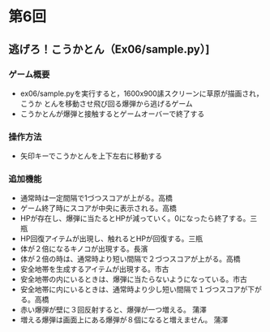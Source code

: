 # 第6回
## 逃げろ！こうかとん（Ex06/sample.py）]

### ゲーム概要
- ex06/sample.pyを実行すると，1600x900䛾スクリーンに草原が描画され，こうか
とんを移動させ飛び回る爆弾から逃げるゲーム
- こうかとんが爆弾と接触するとゲームオーバーで終了する
### 操作方法
- 矢印キーでこうかとんを上下左右に移動する
### 追加機能
- 通常時は一定間隔で1づつスコアが上がる。高橋
- ゲーム終了時にスコアが中央に表示される。高橋
- HPが存在し、爆弾に当たるとHPが減っていく。0になったら終了する。三瓶
- HP回復アイテムが出現し、触れるとHPが回復する。三瓶
- 体が２倍になるキノコが出現する。長濱
- 体が２倍の時は、通常時より短い間隔で２づつスコアが上がる。高橋
- 安全地帯を生成するアイテムが出現する。市古
- 安全地帯の内にいるときは、爆弾に当たらないようになっている。市古
- 安全地帯に内にいるときは、通常時より少し短い間隔で１づつスコアが下がる。高橋
- 赤い爆弾が壁に３回反射すると、爆弾が一つ増える。 蒲澤
- 増える爆弾は画面上にある爆弾が８個になると増えません。 蒲澤 